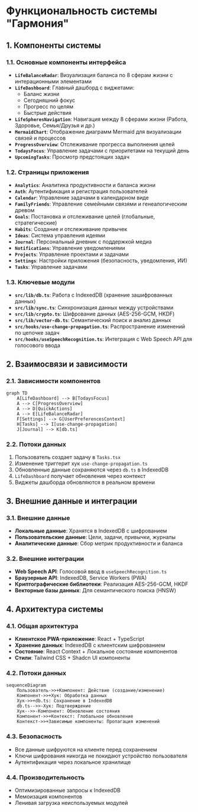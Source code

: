 # Функциональность системы "Гармония"

## 1. Компоненты системы

### 1.1. Основные компоненты интерфейса
- **`LifeBalanceRadar`**: Визуализация баланса по 8 сферам жизни с интерационными элементами
- **`LifeDashboard`**: Главный дашборд с виджетами:
  - Баланс жизни
  - Сегодняшний фокус
  - Прогресс по целям
  - Быстрые действия
- **`LifeSpheresNavigation`**: Навигация между 8 сферами жизни (Работа, Здоровье, Семья/Друзья и др.)
- **`MermaidChart`**: Отображение диаграмм Mermaid для визуализации связей и процессов
- **`ProgressOverview`**: Отслеживание прогресса выполнения целей
- **`TodaysFocus`**: Управление задачами с приоритетами на текущий день
- **`UpcomingTasks`**: Просмотр предстоящих задач

### 1.2. Страницы приложения
- **`Analytics`**: Аналитика продуктивности и баланса жизни
- **`Auth`**: Аутентификация и регистрация пользователей
- **`Calendar`**: Управление задачами в календарном виде
- **`FamilyFriends`**: Управление семейными связями и генеалогическим древом
- **`Goals`**: Постановка и отслеживание целей (глобальные, стратегические)
- **`Habits`**: Создание и отслеживание привычек
- **`Ideas`**: Система управления идеями
- **`Journal`**: Персональный дневник с поддержкой медиа
- **`Notifications`**: Управление уведомлениями
- **`Projects`**: Управление проектами и задачами
- **`Settings`**: Настройки приложения (безопасность, уведомления, ИИ)
- **`Tasks`**: Управление задачами

### 1.3. Ключевые модули
- **`src/lib/db.ts`**: Работа с IndexedDB (хранение зашифрованных данных)
- **`src/lib/sync.ts`**: Синхронизация данных между устройствами
- **`src/lib/crypto.ts`**: Шифрование данных (AES-256-GCM, HKDF)
- **`src/lib/vector-db.ts`**: Семантический поиск и анализ данных
- **`src/hooks/use-change-propagation.ts`**: Распространение изменений по цепочке задач
- **`src/hooks/useSpeechRecognition.ts`**: Интеграция с Web Speech API для голосового ввода

## 2. Взаимосвязи и зависимости

### 2.1. Зависимости компонентов
```mermaid
graph TD
    A[LifeDashboard] --> B[TodaysFocus]
    A --> C[ProgressOverview]
    A --> D[QuickActions]
    A --> E[LifeBalanceRadar]
    F[Settings] --> G[UserPreferencesContext]
    H[Tasks] --> I[use-change-propagation]
    J[Journal] --> K[db.ts]
```

### 2.2. Потоки данных
1. Пользователь создает задачу в `Tasks.tsx`
2. Изменение триггерит хук `use-change-propagation.ts`
3. Обновленные данные сохраняются через `db.ts` в IndexedDB
4. `LifeDashboard` получает обновления через контекст
5. Виджеты дашборда обновляются в реальном времени

## 3. Внешние данные и интеграции

### 3.1. Внешние данные
- **Локальные данные**: Хранятся в IndexedDB с шифрованием
- **Пользовательские данные**: Цели, задачи, привычки, журналы
- **Аналитические данные**: Сбор метрик продуктивности и баланса

### 3.2. Внешние интеграции
- **Web Speech API**: Голосовой ввод в `useSpeechRecognition.ts`
- **Браузерные API**: IndexedDB, Service Workers (PWA)
- **Криптографические библиотеки**: Реализация AES-256-GCM, HKDF
- **Векторные базы данных**: Для семантического поиска (HNSW)

## 4. Архитектура системы

### 4.1. Общая архитектура
- **Клиентское PWA-приложение**: React + TypeScript
- **Хранение данных**: IndexedDB с клиентским шифрованием
- **Состояние**: React Context + Локальное состояние компонентов
- **Стили**: Tailwind CSS + Shadcn UI компоненты

### 4.2. Потоки данных
```mermaid
sequenceDiagram
    Пользователь->>+Компонент: Действие (создание/изменение)
    Компонент->>+Хук: Обработка данных
    Хук->>+db.ts: Сохранение в IndexedDB
    db.ts-->>-Хук: Подтверждение
    Хук-->>-Компонент: Обновление состояния
    Компонент->>+Контекст: Глобальное обновление
    Контекст->>+Зависимые компоненты: Пропагация изменений
```

### 4.3. Безопасность
- Все данные шифруются на клиенте перед сохранением
- Ключи шифрования никогда не покидают устройство пользователя
- Аутентификация через локальное хранилище

### 4.4. Производительность
- Оптимизированные запросы к IndexedDB
- Мемоизация компонентов
- Ленивая загрузка неиспользуемых модулей